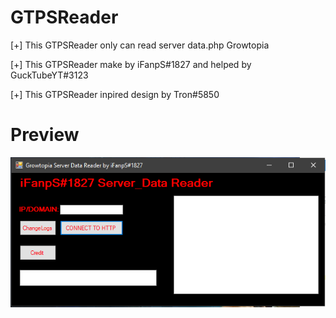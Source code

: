 # GTPSReader
[+] This GTPSReader only can read server data.php Growtopia

[+] This GTPSReader make by iFanpS#1827 and helped by GuckTubeYT#3123

[+] This GTPSReader inpired design by Tron#5850

# Preview
![](reader.png)
